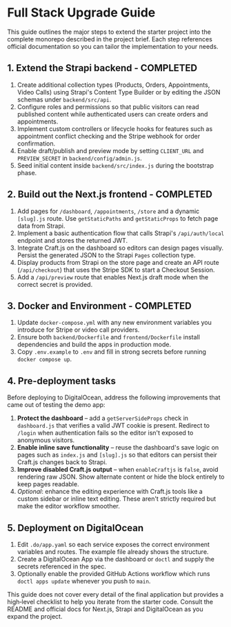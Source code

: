 # Full Stack Upgrade Guide

This guide outlines the major steps to extend the starter project into the complete monorepo described in the project brief. Each step references official documentation so you can tailor the implementation to your needs.

## 1. Extend the Strapi backend - COMPLETED

1. Create additional collection types (Products, Orders, Appointments, Video Calls) using Strapi's Content Type Builder or by editing the JSON schemas under `backend/src/api`.
2. Configure roles and permissions so that public visitors can read published content while authenticated users can create orders and appointments.
3. Implement custom controllers or lifecycle hooks for features such as appointment conflict checking and the Stripe webhook for order confirmation.
4. Enable draft/publish and preview mode by setting `CLIENT_URL` and `PREVIEW_SECRET` in `backend/config/admin.js`.
5. Seed initial content inside `backend/src/index.js` during the bootstrap phase.

## 2. Build out the Next.js frontend - COMPLETED

1. Add pages for `/dashboard`, `/appointments`, `/store` and a dynamic `[slug].js` route. Use `getStaticPaths` and `getStaticProps` to fetch page data from Strapi.
2. Implement a basic authentication flow that calls Strapi's `/api/auth/local` endpoint and stores the returned JWT.
3. Integrate Craft.js on the dashboard so editors can design pages visually. Persist the generated JSON to the Strapi `Pages` collection type.
4. Display products from Strapi on the store page and create an API route (`/api/checkout`) that uses the Stripe SDK to start a Checkout Session.
5. Add a `/api/preview` route that enables Next.js draft mode when the correct secret is provided.

## 3. Docker and Environment - COMPLETED

1. Update `docker-compose.yml` with any new environment variables you introduce for Stripe or video call providers.
2. Ensure both `backend/Dockerfile` and `frontend/Dockerfile` install dependencies and build the apps in production mode.
3. Copy `.env.example` to `.env` and fill in strong secrets before running `docker compose up`.

## 4. Pre-deployment tasks

Before deploying to DigitalOcean, address the following improvements that came
out of testing the demo app:

1. **Protect the dashboard** – add a `getServerSideProps` check in
   `dashboard.js` that verifies a valid JWT cookie is present. Redirect to
   `/login` when authentication fails so the editor isn't exposed to anonymous
   visitors.
2. **Enable inline save functionality** – reuse the dashboard's save logic on
   pages such as `index.js` and `[slug].js` so that editors can persist their
   Craft.js changes back to Strapi.
3. **Improve disabled Craft.js output** – when `enableCraftjs` is `false`, avoid
   rendering raw JSON. Show alternate content or hide the block entirely to keep
   pages readable.
4. *Optional*: enhance the editing experience with Craft.js tools like a custom
   sidebar or inline text editing. These aren't strictly required but make the
   editor workflow smoother.

## 5. Deployment on DigitalOcean

1. Edit `.do/app.yaml` so each service exposes the correct environment variables and routes. The example file already shows the structure.
2. Create a DigitalOcean App via the dashboard or `doctl` and supply the secrets referenced in the spec.
3. Optionally enable the provided GitHub Actions workflow which runs `doctl apps update` whenever you push to `main`.

This guide does not cover every detail of the final application but provides a high‑level checklist to help you iterate from the starter code. Consult the README and official docs for Next.js, Strapi and DigitalOcean as you expand the project.
